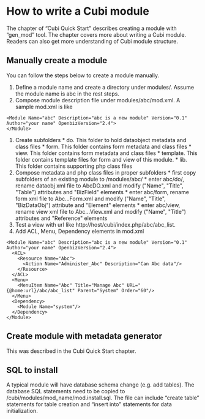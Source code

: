# How to write a Cubi module #

The chapter of “Cubi Quick Start” describes creating a module with “gen\_mod” tool. The chapter covers more about writing a Cubi module. Readers can also get more understanding of Cubi module structure.

## Manually create a module ##

You can follow the steps below to create a module manually.
  1. Define a module name and create a directory under modules/. Assume the module name is abc in the rest steps.
  1. Compose module description file under modules/abc/mod.xml. A sample mod.xml is like
```
<Module Name="abc" Description="abc is a new module" Version="0.1" Author="your name" OpenbizVersion="2.4">
</Module>
```
  1. Create subfolders
    * do. This folder to hold dataobject metadata and class files
    * form. This folder contains form metadata and class files
    * view. This folder contains form metadata and class files
    * template. This folder contains template files for form and view of this module.
    * lib.  This folder contains supporting php class files
  1. Compose metadata and php class files in proper subfolders
    * first copy subfolders of an existing module to /modules/abc/
    * enter abc/do/, rename dataobj xml file to AbcDO.xml and modify ("Name", "Title", "Table") attributes and "BizField" elements
    * enter abc/form, rename form xml file to Abc...Form.xml and modify ("Name", "Title", "BizDataObj") attribute and "Element" elements
    * enter abc/view, rename view xml file to Abc...View.xml and modify ("Name", "Title") attributes and "Reference" elements
  1. Test a view with url like http://host/cubi/index.php/abc/abc_list.
  1. Add ACL, Menu, Dependency elements in mod.xml
```
<Module Name="abc" Description="abc is a new module" Version="0.1" Author="your name" OpenbizVersion="2.4">
  <ACL>
    <Resource Name="Abc">
      <Action Name="Administer_Abc" Description="Can Abc data"/>
    </Resource>
  </ACL>
  <Menu>
    <MenuItem Name="Abc" Title="Manage Abc" URL="{@home:url}/abc/abc_list" Parent="System" Order="60"/>
  </Menu>
  <Dependency>
    <Module Name="system"/>
  </Dependency>
</Module>
```

## Create module with metadata generator ##

This was described in the Cubi Quick Start chapter.

## SQL to install ##

A typical module will have database schema change (e.g. add tables). The database SQL statements need to be copied to /cubi/modules/mod\_name/mod.install.sql. The file can include “create table” statements for table creation and “insert into” statements for data initialization.